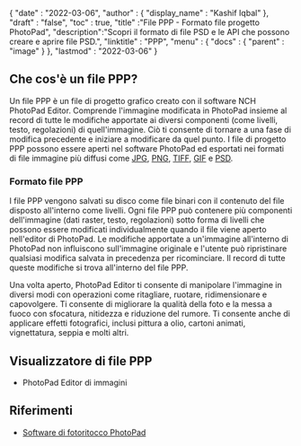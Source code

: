 {
  "date" : "2022-03-06",
  "author" : {
    "display_name" : "Kashif Iqbal"
},
  "draft" : "false",
  "toc" : true,
  "title" :"File PPP - Formato file progetto PhotoPad",
  "description":"Scopri il formato di file PSD e le API che possono creare e aprire file PSD.",
  "linktitle" : "PPP",
  "menu" : {
    "docs" : {
      "parent" : "image"
}
},
  "lastmod" : "2022-03-06"
}

## Che cos'è un file PPP?

Un file PPP è un file di progetto grafico creato con il software NCH PhotoPad Editor. Comprende l'immagine modificata in PhotoPad insieme al record di tutte le modifiche apportate ai diversi componenti (come livelli, testo, regolazioni) di quell'immagine. Ciò ti consente di tornare a una fase di modifica precedente e iniziare a modificare da quel punto. I file di progetto PPP possono essere aperti nel software PhotoPad ed esportati nei formati di file immagine più diffusi come [JPG](/it/image/jpeg/), [PNG](/it/image/png/), [TIFF](/it/image/tiff/), [GIF](/it/image/gif/) e [PSD](/it/image/psd/).

### Formato file PPP

I file PPP vengono salvati su disco come file binari con il contenuto del file disposto all'interno come livelli. Ogni file PPP può contenere più componenti dell'immagine (dati raster, testo, regolazioni) sotto forma di livelli che possono essere modificati individualmente quando il file viene aperto nell'editor di PhotoPad. Le modifiche apportate a un'immagine all'interno di PhotoPad non influiscono sull'immagine originale e l'utente può ripristinare qualsiasi modifica salvata in precedenza per ricominciare. Il record di tutte queste modifiche si trova all'interno del file PPP.

Una volta aperto, PhotoPad Editor ti consente di manipolare l'immagine in diversi modi con operazioni come ritagliare, ruotare, ridimensionare e capovolgere. Ti consente di migliorare la qualità della foto e la messa a fuoco con sfocatura, nitidezza e riduzione del rumore. Ti consente anche di applicare effetti fotografici, inclusi pittura a olio, cartoni animati, vignettatura, seppia e molti altri.

## Visualizzatore di file PPP

* PhotoPad Editor di immagini

## Riferimenti ##

* [Software di fotoritocco PhotoPad](https://www.nchsoftware.com/photoeditor/index.html)

